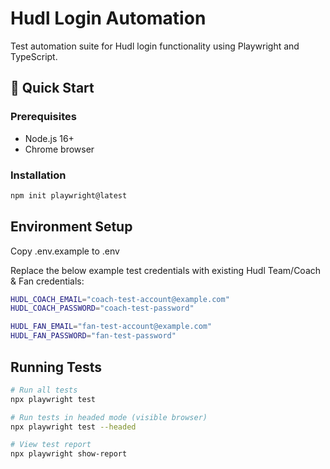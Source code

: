 # Hudl Login Automation

Test automation suite for Hudl login functionality using Playwright and TypeScript.

## 🚀 Quick Start

### Prerequisites
- Node.js 16+
- Chrome browser

### Installation

```bash
npm init playwright@latest
```

## Environment Setup
Copy .env.example to .env

Replace the below example test credentials with existing Hudl Team/Coach & Fan credentials:

```bash
HUDL_COACH_EMAIL="coach-test-account@example.com"
HUDL_COACH_PASSWORD="coach-test-password"

HUDL_FAN_EMAIL="fan-test-account@example.com"
HUDL_FAN_PASSWORD="fan-test-password"
```

## Running Tests

```bash
# Run all tests
npx playwright test

# Run tests in headed mode (visible browser)
npx playwright test --headed

# View test report
npx playwright show-report
```
